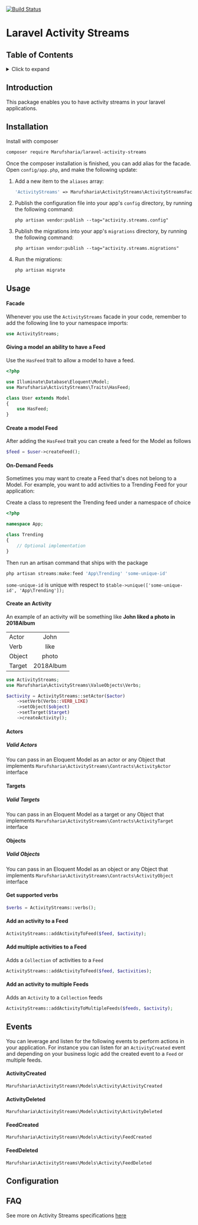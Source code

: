 [![Build Status](https://travis-ci.org/Marufsharia/laravel-activity-streams.svg?branch=master)](https://travis-ci.org/Marufsharia/laravel-activity-streams)


# Laravel Activity Streams


## Table of Contents

<details><summary>Click to expand</summary><p>
  
- [Introduction](#introduction)
- [Installation](#installation)
- [Usage](#usage)
  - [Facade](#facade)
  - [Giving a model an ability to have a Feed](#Giving-a-model-an-ability-to-have-a-Feed)
  - [Create a model Feed](#create-a-model-feed)
  - [On-Demand Feeds](#On-Demand-Feeds)
  - [Create an Activity](#create-an-activity)
  - [Actors](#actors)
    - [Valid Actors](#valid-actors)
  - [Targets](#targets)
    - [Valid Targets](#valid-targets)
  - [Objects](#objects)
    - [Valid Objects](#valid-objects)
  - [Get supported verbs](#Get-supported-verbs)
  - [Add an activity to a Feed](#Add-an-activity-to-a-Feed)
  - [Add multiple activities to a Feed](#Add-multiple-activities-to-a-Feed)
- [Events](#events)
- [Configuration](#configuration)
- [FAQ](#faq)

</details>

## Introduction

This package enables you to have activity streams in your laravel applications.

## Installation

Install with composer

```sh
composer require Marufsharia/laravel-activity-streams
```

Once the composer installation is finished, you can add alias for the facade. Open `config/app.php`, and make the following update:

1) Add a new item to the `aliases` array:

    ```php
    'ActivityStreams' => Marufsharia\ActivityStreams\ActivityStreamsFacade::class,
    ```

1) Publish the configuration file into your app's `config` directory, by running the following command:

    ```
    php artisan vendor:publish --tag="activity.streams.config"
    ```
    
1) Publish the migrations into your app's `migrations` directory, by running the following command:

    ```
    php artisan vendor:publish --tag="activity.streams.migrations"
    ```
    
1) Run the migrations:

    ```
    php artisan migrate
    ```
    
## Usage

#### Facade

Whenever you use the `ActivityStreams` facade in your code, remember to add the following line to your namespace imports:

```php
use ActivityStreams;
```

#### Giving a model an ability to have a Feed

Use the `HasFeed` trait to allow a model to have a feed.
```php
<?php

use Illuminate\Database\Eloquent\Model;
use Marufsharia\ActivityStreams\Traits\HasFeed;

class User extends Model
{
    use HasFeed;
}
``` 

#### Create a model Feed

After adding the `HasFeed` trait you can create a feed for the Model as follows
```php
$feed = $user->createFeed();
```

#### On-Demand Feeds

Sometimes you may want to create a Feed that's does not belong to a Model. For example,
you want to add activities to a Trending Feed for your application:

Create a class to represent the Trending feed under a namespace of choice

```php
<?php

namespace App;

class Trending
{
    // Optional implementation
}

```
Then run an artisan command that ships with the package

```php
php artisan streams:make:feed 'App\Trending' 'some-unique-id'
```

`some-unique-id` is unique with respect to `$table->unique(['some-unique-id', 'App\Trending']);`

#### Create an Activity

An example of an activity will be something like **John liked a photo in 2018Album**

|         |            | 
| ------------- |:-------------:|
| Actor          |John |
| Verb          | like |
| Object        | photo      |
| Target        | 2018Album      |


```php
use ActivityStreams;
use Marufsharia\ActivityStreams\ValueObjects\Verbs;

$activity = ActivityStreams::setActor($actor)
    ->setVerb(Verbs::VERB_LIKE)
    ->setObject($object)
    ->setTarget($target)
    ->createActivity();
```

#### Actors

##### Valid Actors

You can pass in an Eloquent Model as an actor or any Object that implements `Marufsharia\ActivityStreams\Contracts\ActivityActor` interface

#### Targets

##### Valid Targets

You can pass in an Eloquent Model as a target or any Object that implements `Marufsharia\ActivityStreams\Contracts\ActivityTarget` interface

#### Objects

##### Valid Objects

You can pass in an Eloquent Model as an object or any Object that implements `Marufsharia\ActivityStreams\Contracts\ActivityObject` interface


#### Get supported verbs
```php
$verbs = ActivityStreams::verbs();
```

#### Add an activity to a Feed
```php
ActivityStreams::addActivityToFeed($feed, $activity);
```

#### Add multiple activities to a Feed
Adds a `Collection` of activities to a `Feed`

```php
ActivityStreams::addActivityToFeed($feed, $activities);
```

#### Add an activity to multiple Feeds
Adds an `Activity` to a `Collection` feeds

```php
ActivityStreams::addActivityToMultipleFeeds($feeds, $activity);
```

## Events

You can leverage and listen for the following events to perform actions in 
your application. For instance you can listen for an `ActivityCreated` event and depending on 
your business logic add the created event to a `Feed` or multiple feeds.

#### ActivityCreated
`Marufsharia\ActivityStreams\Models\Activity\ActivityCreated`

#### ActivityDeleted
`Marufsharia\ActivityStreams\Models\Activity\ActivityDeleted`

#### FeedCreated
`Marufsharia\ActivityStreams\Models\Activity\FeedCreated`

#### FeedDeleted
`Marufsharia\ActivityStreams\Models\Activity\FeedDeleted`

## Configuration


## FAQ
See more on Activity Streams specifications [here](http://activitystrea.ms/)
